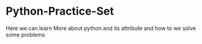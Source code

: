 # Python-Practice-Set

Here we can learn More about python and its attribute
and how to we solve some problems 
